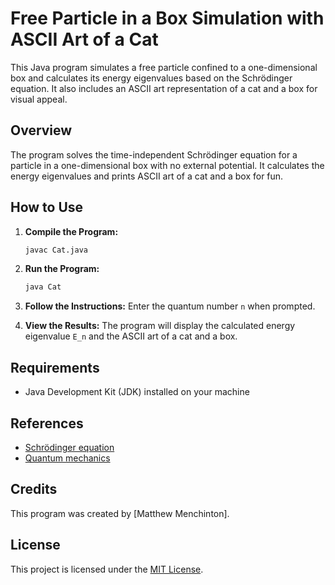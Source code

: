 # Free Particle in a Box Simulation with ASCII Art of a Cat

This Java program simulates a free particle confined to a one-dimensional box and calculates its energy eigenvalues based on the Schrödinger equation. It also includes an ASCII art representation of a cat and a box for visual appeal.

## Overview

The program solves the time-independent Schrödinger equation for a particle in a one-dimensional box with no external potential. It calculates the energy eigenvalues and prints ASCII art of a cat and a box for fun.

## How to Use

1. **Compile the Program:**
   ```bash
   javac Cat.java
   ```

2. **Run the Program:**
   ```bash
   java Cat
   ```

3. **Follow the Instructions:**
   Enter the quantum number `n` when prompted.

4. **View the Results:**
   The program will display the calculated energy eigenvalue `E_n` and the ASCII art of a cat and a box.

## Requirements

- Java Development Kit (JDK) installed on your machine

## References

- [Schrödinger equation](https://en.wikipedia.org/wiki/Schr%C3%B6dinger_equation)
- [Quantum mechanics](https://en.wikipedia.org/wiki/Quantum_mechanics)

## Credits

This program was created by [Matthew Menchinton].

## License

This project is licensed under the [MIT License](LICENSE).
```
